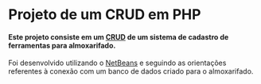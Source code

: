 # Projeto de um CRUD em PHP

#### Este projeto consiste em um [CRUD](https://pt.wikipedia.org/wiki/CRUD) de um sistema de cadastro de ferramentas para almoxarifado.
Foi desenvolvido utilizando o [NetBeans](https://netbeans.apache.org/) e seguindo as orientações referentes à conexão com um banco de dados criado para o almoxarifado.


